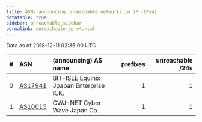 ```yaml
---
title: ASNs announcing unreachable networks in JP (IPv4)
datatable: true
sidebar: unreachable_sidebar
permalink: unreachable_jp-v4.html
---
```


Data as of 2018-12-11 02:35:00 UTC


<div class="datatable-begin"></div>

|   # | ASN                                    | (announcing) AS name                    |   prefixes |   unreachable /24s |
|----:|:---------------------------------------|:----------------------------------------|-----------:|-------------------:|
|   0 | [AS17941](unreachable_AS17941-v4.html) | BIT-ISLE Equinix Jpapan Enterprise K.K. |          1 |                  1 |
|   1 | [AS10015](unreachable_AS10015-v4.html) | CWJ-NET Cyber Wave Japan Co.            |          1 |                  1 |

<div class="datatable-end"></div>